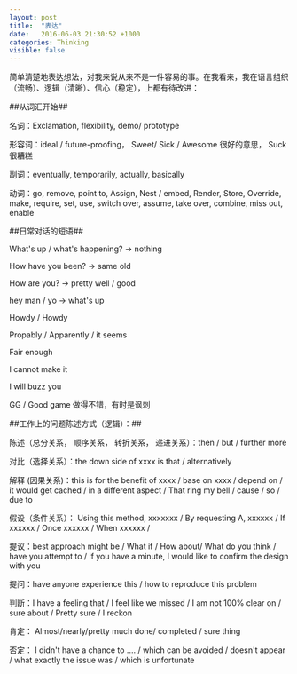 ```yaml
---
layout: post
title:  "表达"
date:   2016-06-03 21:30:52 +1000
categories: Thinking
visible: false
---
```


简单清楚地表达想法，对我来说从来不是一件容易的事。在我看来，我在语言组织（流畅）、逻辑（清晰）、信心（稳定），上都有待改进：

##从词汇开始##

名词：Exclamation, flexibility, demo/ prototype

形容词：ideal / future-proofing， Sweet/ Sick / Awesome  很好的意思， Suck 很糟糕

副词：eventually, temporarily, actually, basically

动词：go, remove, point to, Assign, Nest / embed, Render, Store, Override, make, require, set, use, switch over, assume, take over, combine, miss out, enable

##日常对话的短语##

 What's up / what's happening? -> nothing

 How have you been? -> same old

 How are you? -> pretty well / good

 hey man / yo -> what's up

 Howdy / Howdy

 Propably / Apparently / it seems

 Fair enough

 I cannot make it

 I will buzz you

 GG / Good game 做得不错，有时是讽刺

##工作上的问题陈述方式（逻辑）：##

陈述（总分关系， 顺序关系， 转折关系， 递进关系）：then / but / further more

对比（选择关系）：the down side of xxxx is that / alternatively

解释 (因果关系)：this is for the benefit of xxxx / base on xxxx / depend on / it would get cached / in a different aspect / That ring my bell / cause / so / due to

假设（条件关系）： Using this method, xxxxxxx / By requesting A, xxxxxx / If xxxxxx / Once xxxxxx / When xxxxxx /

提议：best approach might be / What if / How about/ What do you think / have you attempt to / if you have a minute, I would like to confirm the design with you

提问：have anyone experience this / how to reproduce this problem

判断：I have a feeling that / I feel like we missed / I am not 100% clear on / sure about / Pretty sure / I reckon

肯定： Almost/nearly/pretty much done/ completed / sure thing

否定： I didn't have a chance to .... / which can be avoided  / doesn't appear / what exactly the issue was / which is unfortunate  